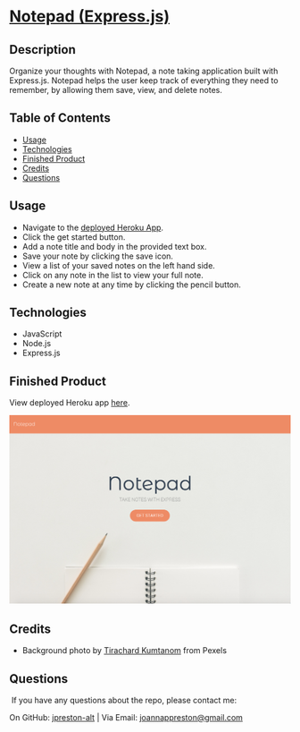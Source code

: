 # [Notepad (Express.js)](https://jp-express-notepad.herokuapp.com/) 

## Description
Organize your thoughts with Notepad, a note taking application built with Express.js. Notepad helps the user keep track of everything they need to remember, by allowing them save, view, and delete notes.

## Table of Contents
* [Usage](#usage)
* [Technologies](#technologies)
* [Finished Product](#finished-product)
* [Credits](#Credits)
* [Questions](#questions)

## Usage
* Navigate to the [deployed Heroku App](https://jp-express-notepad.herokuapp.com/).
* Click the get started button.
* Add a note title and body in the provided text box.
* Save your note by clicking the save icon.
* View a list of your saved notes on the left hand side.
* Click on any note in the list to view your full note.
* Create a new note at any time by clicking the pencil button.

## Technologies
* JavaScript
* Node.js
* Express.js

## Finished Product
View deployed Heroku app [here](https://jp-express-notepad.herokuapp.com/).<br>

![homepage](./public/assets/images/homepage.png)

## Credits
* Background photo by [Tirachard Kumtanom](https://www.pexels.com/@tirachard-kumtanom-112571) from Pexels

## Questions
​
If you have any questions about the repo, please contact me:

On GitHub: [jpreston-alt](https://github.com/jpreston-alt) | Via Email: joannappreston@gmail.com

